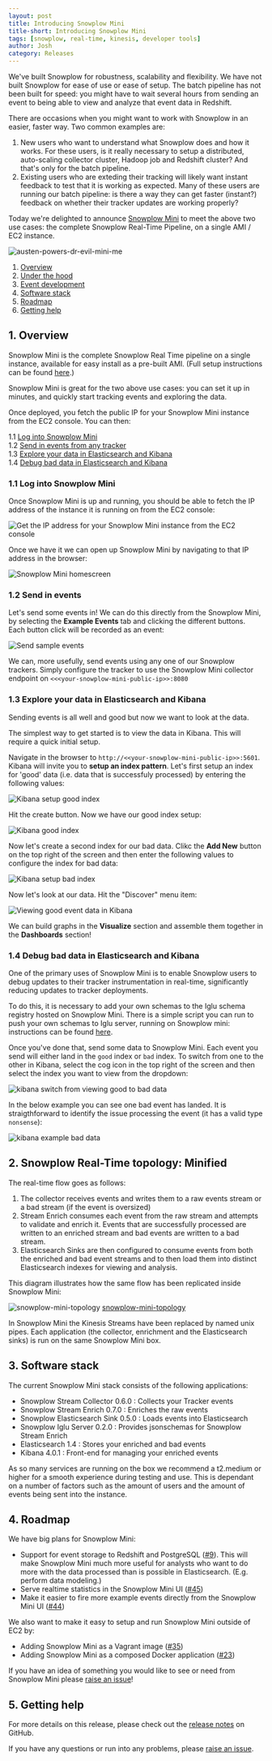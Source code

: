 ```yaml
---
layout: post
title: Introducing Snowplow Mini
title-short: Introducing Snowplow Mini
tags: [snowplow, real-time, kinesis, developer tools]
author: Josh
category: Releases
---
```


We've built Snowplow for robustness, scalability and flexibility. We have not built Snowplow for ease of use or ease of setup. The batch pipeline has not been built for speed: you might have to wait several hours from sending an event to being able to view and analyze that event data in Redshift.

There are occasions when you might want to work with Snowplow in an easier, faster way. Two common examples are:

1. New users who want to understand what Snowplow does and how it works. For these users, is it really necessary to setup a distributed, auto-scaling collector cluster, Hadoop job and Redshift cluster? And that's only for the batch pipeline.
2. Existing users who are exteding their tracking will likely want instant feedback to test that it is working as expected. Many of these users are running our batch pipeline: is there a way they can get faster (instant?) feedback on whether their tracker updates are working properly?

Today we're delighted to announce [Snowplow Mini][snowplow-mini] to meet the above two use cases: the complete Snowplow Real-Time Pipeline, on a single AMI / EC2 instance.

![austen-powers-dr-evil-mini-me][img1]


1. [Overview](/blog/2016/04/01/snowplow-mini-0.2.0-released#overview)
2. [Under the hood](/blog/2016/04/01/snowplow-mini-0.2.0-released#topology)
3. [Event development](/blog/2016/04/01/snowplow-mini-0.2.0-released#event-development)
4. [Software stack](/blog/2016/04/01/snowplow-mini-0.2.0-released#software-stack)
5. [Roadmap](/blog/2016/04/01/snowplow-mini-0.2.0-released#roadmap)
6. [Getting help](/blog/2016/04/01/snowplow-mini-0.2.0-released#help)

<!--more-->

<h2 id="overview">1. Overview</h2>

Snowplow Mini is the complete Snowplow Real Time pipeline on a single instance, available for easy install as a pre-built AMI. (Full setup instructions can be found [here](quickstart-guide).) 

Snowplow Mini is great for the two above use cases: you can set it up in minutes, and quickly start tracking events and exploring the data. 

Once deployed, you fetch the public IP for your Snowplow Mini instance from the EC2 console. You can then:

1.1 [Log into Snowplow Mini](#login)  
1.2 [Send in events from any tracker](#send-events)  
1.3 [Explore your data in Elasticsearch and Kibana](#explore)  
1.4 [Debug bad data in Elasticsearch and Kibana](#debug)  

<h3 id="login">1.1 Log into Snowplow Mini</h3>

Once Snowplow Mini is up and running, you should be able to fetch the IP address of the instance it is running on from the EC2 console:

![Get the IP address for your Snowplow Mini instance from the EC2 console][get-ip-address]

Once we have it we can open up Snowplow Mini by navigating to that IP address in the browser:

![Snowplow Mini homescreen][snowplow-mini-homescreen]

<h3 id="send-events">1.2 Send in events</h3>

Let's send some events in! We can do this directly from the Snowplow Mini, by selecting the **Example Events** tab and clicking the different buttons. Each button click will be recorded as an event:

![Send sample events][send-sample-events]

We can, more usefully, send events using any one of our Snowplow trackers. Simply configure the tracker to use the Snowplow Mini collector endpoint on `<<<your-snowplow-mini-public-ip>>:8080`

<h3 id="explore">1.3 Explore your data in Elasticsearch and Kibana</h3>

Sending events is all well and good but now we want to look at the data.

The simplest way to get started is to view the data in Kibana. This will require a quick initial setup.

Navigate in the browser to `http://<<your-snowplow-mini-public-ip>>:5601`. Kibana will invite you to **setup an index pattern**. Let's first setup an index for 'good' data (i.e. data that is successfuly processed) by entering the following values:

![Kibana setup good index][kibana-setup-good-index]

Hit the create button. Now we have our good index setup:

![Kibana good index][kibana-good-index]

Now let's create a second index for our bad data. Clikc the **Add New** button on the top right of the screen and then enter the following values to configure the index for bad data:

![Kibana setup bad index][kibana-setup-bad-index]

Now let's look at our data. Hit the "Discover" menu item:

![Viewing good event data in Kibana][good-event-data-in-kibana]

We can build graphs in the **Visualize** section and assemble them together in the **Dashboards** section!

<h3 id="debug">1.4 Debug bad data in Elasticsearch and Kibana</h3>

One of the primary uses of Snowplow Mini is to enable Snowplow users to debug updates to their tracker instrumentation in real-time, significantly reducing updates to tracker deployments.

To do this, it is necessary to add your own schemas to the Iglu schema registry hosted on Snowplow Mini. There is a simple script you can run to push your own schemas to Iglu server, running on Snowplow mini: instructions can be found [here][setup-iglu].

Once you've done that, send some data to Snowplow Mini. Each event you send will either land in the `good` index or `bad` index. To switch from one to the other in Kibana, select the cog icon in the top right of the screen and then select the index you want to view from the dropdown:

![kibana switch from viewing good to bad data][kibana-switch-index]

In the below example you can see one bad event has landed. It is straigthforward to identify the issue processing the event (it has a valid type `nonsense`):

![kibana example bad data][kibana-view-bad-data]


<h2 id="topology">2. Snowplow Real-Time topology: Minified</h2>

The real-time flow goes as follows:

1. The collector receives events and writes them to a raw events stream or a bad stream (if the event is oversized)
2. Stream Enrich consumes each event from the raw stream and attempts to validate and enrich it.  Events that are successfully processed are written to an enriched stream and bad events are written to a bad stream.
3. Elasticsearch Sinks are then configured to consume events from both the enriched and bad event streams and to then load them into distinct Elasticsearch indexes for viewing and analysis.

This diagram illustrates how the same flow has been replicated inside Snowplow Mini:

![snowplow-mini-topology] [snowplow-mini-topology]

In Snowplow Mini the Kinesis Streams have  been replaced by named unix pipes. Each application (the collector, enrichment and the Elasticsearch sinks) is run on the same Snowplow Mini box.  

<h2 id="software-stack">3. Software stack</h2>

The current Snowplow Mini stack consists of the following applications:

* Snowplow Stream Collector 0.6.0 : Collects your Tracker events
* Snowplow Stream Enrich 0.7.0 : Enriches the raw events
* Snowplow Elasticsearch Sink 0.5.0 : Loads events into Elasticsearch
* Snowplow Iglu Server 0.2.0 : Provides jsonschemas for Snowplow Stream Enrich
* Elasticsearch 1.4 : Stores your enriched and bad events
* Kibana 4.0.1 : Front-end for managing your enriched events

As so many services are running on the box we recommend a t2.medium or higher for a smooth experience during testing and use.  This is dependant on a number of factors such as the amount of users and the amount of events being sent into the instance.

<h2 id="roadmap">4. Roadmap</h2>

We have big plans for Snowplow Mini:

* Support for event storage to Redshift and PostgreSQL ([#9][9]). This will make Snowplow Mini much more useful for analysts who want to do more with the data processed than is possible in Elasticsearch. (E.g. perform data modeling.)
* Serve realtime statistics in the Snowplow Mini UI ([#45][45])
* Make it easier to fire more example events directly from the Snowplow Mini UI ([#44][44])

We also want to make it easy to setup and run Snowplow Mini outside of EC2 by:

* Adding Snowplow Mini as a Vagrant image ([#35][35])
* Adding Snowplow Mini as a composed Docker application ([#23][23])

If you have an idea of something you would like to see or need from Snowplow Mini please [raise an issue][issues]!

<h2 id="help">5. Getting help</h2>

For more details on this release, please check out the [release notes][snowplow-mini-release] on GitHub.

If you have any questions or run into any problems, please [raise an issue][issues].

[snowplow-mini]: https://github.com/snowplow/snowplow-mini
[snowplow-mini-topology]: /assets/img/blog/2016/04/snowplow-mini-topology.jpg
[23]: https://github.com/snowplow/snowplow-mini/issues/23
[35]: https://github.com/snowplow/snowplow-mini/issues/35
[9]: https://github.com/snowplow/snowplow-mini/issues/9
[45]: https://github.com/snowplow/snowplow-mini/issues/45
[44]: https://github.com/snowplow/snowplow-mini/issues/44
[snowplow-mini-repo]: https://github.com/snowplow/snowplow-mini
[quickstart-guide]: https://github.com/snowplow/snowplow-mini/wiki/Quickstart-guide
[snowplow-mini-release]: https://github.com/snowplow/snowplow-mini/releases/0.2.0
[wiki]: https://github.com/snowplow/snowplow-mini/wiki/Quickstart-guide
[issues]: https://github.com/snowplow/snowplow-mini/issues

[img1]: /assets/img/blog/2016/04/austin-powers-dr-evil-and-mini-me.jpg
[get-ip-address]: /assets/img/blog/2016/04/snowplow-mini-fetch-ip-address.png
[snowplow-mini-homescreen]: /assets/img/blog/2016/04/snowplow-mini-homescreen.png
[send-sample-events]: /assets/img/blog/2016/04/send-sample-events.png
[kibana-setup-good-index]: /assets/img/blog/2016/04/kibana-setup-good-index.png
[kibana-good-index]: /assets/img/blog/2016/04/kibana-good-index.png
[kibana-setup-bad-index]: /assets/img/blog/2016/04/kibana-setup-bad-index.png
[good-event-data-in-kibana]: /assets/img/blog/2016/04/good-event-data-in-kibana.png
[setup-iglu]: https://github.com/snowplow/snowplow-mini/wiki/Quickstart-guide#iglu-server-usage
[kibana-switch-index]: /assets/img/blog/2016/04/kibana-switch-index.png
[kibana-view-bad-data]: /assets/img/blog/2016/04/kibana-view-bad-data/png